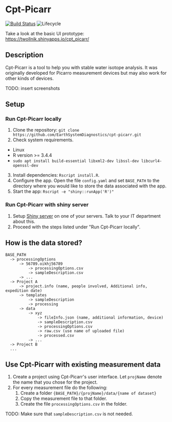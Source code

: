 # Cpt-Picarr

[![Build Status](https://travis-ci.org/EarthSystemDiagnostics/cpt-picarr.svg?branch=master)](https://travis-ci.org/EarthSystemDiagnostics/cpt-picarr)
![Lifecycle](https://img.shields.io/badge/lifecycle-experimental-orange)

Take a look at the basic UI prototype: https://twollnik.shinyapps.io/cpt_picarr/ 

## Description

Cpt-Picarr is a tool to help you with stable water isotope analysis. It was originally developed 
for Picarro measurement devices but may also work for other kinds of devices.

TODO: insert screenshots

## Setup

### Run Cpt-Picarr locally

1. Clone the repository: `git clone https://github.com/EarthSystemDiagnostics/cpt-picarr.git`
2. Check system requirements.
  - Linux
  - R version >= 3.4.4
  - `sudo apt install build-essential libxml2-dev libssl-dev libcurl4-openssl-dev`
3. Install dependencies: `Rscript install.R`.
4. Configure the app. Open the file `config.yaml` and set `BASE_PATH` to the directory where you would 
   like to store the data associated with the app.
5. Start the app: `Rscript -e "shiny::runApp('R')"`

### Run Cpt-Picarr with shiny server

1. Setup [Shiny server](https://www.rstudio.com/products/shiny/shiny-server/) on one of your servers.
   Talk to your IT department about this.
2. Proceed with the steps listed under "Run Cpt-Picarr locally".
 

## How is the data stored?

```
BASE_PATH
  -> processingOptions
      -> 56789.oikhj56789
          -> processingOptions.csv
          -> sampleDescription.csv
      -> ...
  -> Project A
      -> project.info (name, people involved, Additional info, expedition date)
      -> templates
          -> sampleDescription
          -> processing
      -> data
          -> xyz
              -> fileInfo.json (name, additional information, device)
              -> sampleDescription.csv
              -> processingOptions.csv
              -> raw.csv (use name of uploaded file)
              -> processed.csv
          -> ...
  -> Project B
  ...
```

## Use Cpt-Picarr with existing measurement data

1. Create a project using Cpt-Picarr's user interface. Let `projName` denote the name that you chose for the project.
2. For every measurement file do the following:
    1. Create a folder `{BASE_PATH}/{projName}/data/{name of dataset}`
    2. Copy the measurement file to that folder.
    3. Create the file `processingOptions.csv` in the folder.

TODO: Make sure that `sampleDescription.csv` is not needed.
